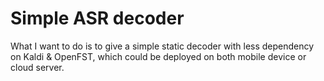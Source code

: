 # Simple ASR decoder

What I want to do is to give a simple static decoder with less dependency on Kaldi & OpenFST, which could be deployed on both mobile device or cloud server.
